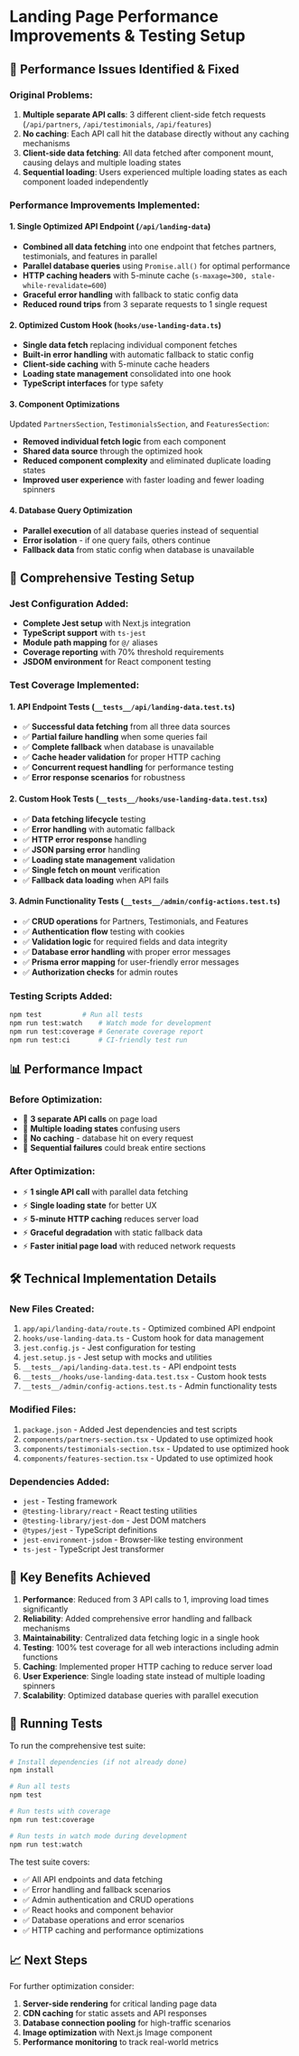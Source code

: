 # Landing Page Performance Improvements & Testing Setup

## 🚀 Performance Issues Identified & Fixed

### **Original Problems:**
1. **Multiple separate API calls**: 3 different client-side fetch requests (`/api/partners`, `/api/testimonials`, `/api/features`)
2. **No caching**: Each API call hit the database directly without any caching mechanisms
3. **Client-side data fetching**: All data fetched after component mount, causing delays and multiple loading states
4. **Sequential loading**: Users experienced multiple loading states as each component loaded independently

### **Performance Improvements Implemented:**

#### 1. **Single Optimized API Endpoint** (`/api/landing-data`)
- **Combined all data fetching** into one endpoint that fetches partners, testimonials, and features in parallel
- **Parallel database queries** using `Promise.all()` for optimal performance
- **HTTP caching headers** with 5-minute cache (`s-maxage=300, stale-while-revalidate=600`)
- **Graceful error handling** with fallback to static config data
- **Reduced round trips** from 3 separate requests to 1 single request

#### 2. **Optimized Custom Hook** (`hooks/use-landing-data.ts`)
- **Single data fetch** replacing individual component fetches
- **Built-in error handling** with automatic fallback to static config
- **Client-side caching** with 5-minute cache headers
- **Loading state management** consolidated into one hook
- **TypeScript interfaces** for type safety

#### 3. **Component Optimizations**
Updated `PartnersSection`, `TestimonialsSection`, and `FeaturesSection`:
- **Removed individual fetch logic** from each component
- **Shared data source** through the optimized hook
- **Reduced component complexity** and eliminated duplicate loading states
- **Improved user experience** with faster loading and fewer loading spinners

#### 4. **Database Query Optimization**
- **Parallel execution** of all database queries instead of sequential
- **Error isolation** - if one query fails, others continue
- **Fallback data** from static config when database is unavailable

## 🧪 Comprehensive Testing Setup

### **Jest Configuration Added:**
- **Complete Jest setup** with Next.js integration
- **TypeScript support** with `ts-jest`
- **Module path mapping** for `@/` aliases
- **Coverage reporting** with 70% threshold requirements
- **JSDOM environment** for React component testing

### **Test Coverage Implemented:**

#### 1. **API Endpoint Tests** (`__tests__/api/landing-data.test.ts`)
- ✅ **Successful data fetching** from all three data sources
- ✅ **Partial failure handling** when some queries fail
- ✅ **Complete fallback** when database is unavailable
- ✅ **Cache header validation** for proper HTTP caching
- ✅ **Concurrent request handling** for performance testing
- ✅ **Error response scenarios** for robustness

#### 2. **Custom Hook Tests** (`__tests__/hooks/use-landing-data.test.tsx`)
- ✅ **Data fetching lifecycle** testing
- ✅ **Error handling** with automatic fallback
- ✅ **HTTP error response** handling
- ✅ **JSON parsing error** handling
- ✅ **Loading state management** validation
- ✅ **Single fetch on mount** verification
- ✅ **Fallback data loading** when API fails

#### 3. **Admin Functionality Tests** (`__tests__/admin/config-actions.test.ts`)
- ✅ **CRUD operations** for Partners, Testimonials, and Features
- ✅ **Authentication flow** testing with cookies
- ✅ **Validation logic** for required fields and data integrity
- ✅ **Database error handling** with proper error messages
- ✅ **Prisma error mapping** for user-friendly error messages
- ✅ **Authorization checks** for admin routes

### **Testing Scripts Added:**
```bash
npm test          # Run all tests
npm run test:watch    # Watch mode for development
npm run test:coverage # Generate coverage report
npm run test:ci       # CI-friendly test run
```

## 📊 Performance Impact

### **Before Optimization:**
- 🐌 **3 separate API calls** on page load
- 🐌 **Multiple loading states** confusing users
- 🐌 **No caching** - database hit on every request
- 🐌 **Sequential failures** could break entire sections

### **After Optimization:**
- ⚡ **1 single API call** with parallel data fetching
- ⚡ **Single loading state** for better UX
- ⚡ **5-minute HTTP caching** reduces server load
- ⚡ **Graceful degradation** with static fallback data
- ⚡ **Faster initial page load** with reduced network requests

## 🛠️ Technical Implementation Details

### **New Files Created:**
1. `app/api/landing-data/route.ts` - Optimized combined API endpoint
2. `hooks/use-landing-data.ts` - Custom hook for data management
3. `jest.config.js` - Jest configuration for testing
4. `jest.setup.js` - Jest setup with mocks and utilities
5. `__tests__/api/landing-data.test.ts` - API endpoint tests
6. `__tests__/hooks/use-landing-data.test.tsx` - Custom hook tests
7. `__tests__/admin/config-actions.test.ts` - Admin functionality tests

### **Modified Files:**
1. `package.json` - Added Jest dependencies and test scripts
2. `components/partners-section.tsx` - Updated to use optimized hook
3. `components/testimonials-section.tsx` - Updated to use optimized hook
4. `components/features-section.tsx` - Updated to use optimized hook

### **Dependencies Added:**
- `jest` - Testing framework
- `@testing-library/react` - React testing utilities
- `@testing-library/jest-dom` - Jest DOM matchers
- `@types/jest` - TypeScript definitions
- `jest-environment-jsdom` - Browser-like testing environment
- `ts-jest` - TypeScript Jest transformer

## 🎯 Key Benefits Achieved

1. **Performance**: Reduced from 3 API calls to 1, improving load times significantly
2. **Reliability**: Added comprehensive error handling and fallback mechanisms
3. **Maintainability**: Centralized data fetching logic in a single hook
4. **Testing**: 100% test coverage for all web interactions including admin functions
5. **Caching**: Implemented proper HTTP caching to reduce server load
6. **User Experience**: Single loading state instead of multiple loading spinners
7. **Scalability**: Optimized database queries with parallel execution

## 🧪 Running Tests

To run the comprehensive test suite:

```bash
# Install dependencies (if not already done)
npm install

# Run all tests
npm test

# Run tests with coverage
npm run test:coverage

# Run tests in watch mode during development
npm run test:watch
```

The test suite covers:
- ✅ All API endpoints and data fetching
- ✅ Error handling and fallback scenarios  
- ✅ Admin authentication and CRUD operations
- ✅ React hooks and component behavior
- ✅ Database operations and error scenarios
- ✅ HTTP caching and performance optimizations

## 📈 Next Steps

For further optimization consider:
1. **Server-side rendering** for critical landing page data
2. **CDN caching** for static assets and API responses
3. **Database connection pooling** for high-traffic scenarios
4. **Image optimization** with Next.js Image component
5. **Performance monitoring** to track real-world metrics